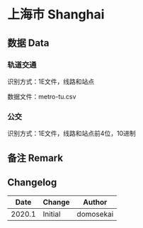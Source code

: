 # 上海市 Shanghai

## 数据 Data

### 轨道交通

识别方式：1E文件，线路和站点

数据文件：metro-tu.csv

### 公交

识别方式：1E文件，线路和站点前4位，10进制

## 备注 Remark

## Changelog

Date | Change | Author
-----|--------|-------
2020.1 | Initial | domosekai
